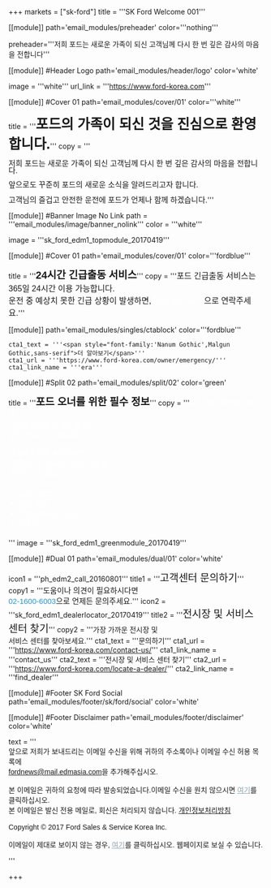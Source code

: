 
+++
markets = ["sk-ford"]
title = '''SK Ford Welcome 001'''

[[module]]
path='email_modules/preheader'
color='''nothing'''

   preheader='''저희 포드는 새로운 가족이 되신 고객님께 다시 한 번 깊은 감사의 마음을 전합니다'''

[[module]] #Header Logo
path='email_modules/header/logo'
color='white'

  image = '''white'''
  url_link = '''https://www.ford-korea.com'''

[[module]] #Cover 01
path='email_modules/cover/01'
color='''white'''
 
 title = '''<span style="font-Size:27px;font-family:'Nanum Gothic',Malgun Gothic,sans-serif"><b>포드의 가족이 되신 것을 진심으로 환영합니다.</b></span>'''
  copy = '''<span style="font-size:15px;line-height: 14px;font-family:'Nanum Gothic',Malgun Gothic,sans-serif"><br /><br />저희 포드는 새로운 가족이 되신 고객님께 다시 한 번 깊은 감사의 마음을 전합니다.<br /><br />앞으로도 꾸준히 포드의 새로운 소식을 알려드리고자 합니다.<br /><br />고객님의 즐겁고 안전한 운전에 포드가 언제나 함께 하겠습니다.</span>'''

[[module]] #Banner Image No Link
path = '''email_modules/image/banner_nolink'''
color = '''white'''

  image = '''sk_ford_edm1_topmodule_20170419'''

[[module]] #Cover 01
path='email_modules/cover/01'
color='''fordblue'''
 
  title = '''<span style="font-size:20px;font-family:'Nanum Gothic',Malgun Gothic,sans-serif"><b>24시간 긴급출동 서비스</b></span>'''
  copy = '''<span style="font-size:16px;font-family:'Nanum-Gothic',Malgun Gothic,sans-serif">포드 긴급출동 서비스는 365일 24시간 이용 가능합니다.<br />운전 중 예상치 못한 긴급 상황이 발생하면, <a href="tel:080-300-3673" name="tel" style="text-decoration:none; color:#FFFFFF;">080-300-3673</a>으로 연락주세요.</span>'''
  
[[module]]
path='email_modules/singles/ctablock'
color='''fordblue'''
	
	cta1_text = '''<span style="font-family:'Nanum Gothic',Malgun Gothic,sans-serif">더 알아보기</span>'''
	cta1_url = '''https://www.ford-korea.com/owner/emergency/'''
	cta1_link_name = '''era'''
    
[[module]] #Split 02
path='email_modules/split/02'
color='green'

  title = '''<span style="font-family:'Nanum Gothic',Malgun Gothic,sans-serif;font-size:20px;"><b>포드 오너를 위한 필수 정보</b></span>'''
  copy = '''<span style="color:#FFFFFF;font-family:'Nanum Gothic',Malgun Gothic,sans-serif">포드 웹사이트에는 더 쉽게<br/>차량을 관리할 수 있도록 돕는<br/>값진 정보가 가득합니다. <br/><br/>아래의 버튼을 클릭하시면<br/>고객님께 꼭 필요한 서비스 정보를<br />확인하실 수 있습니다.
	<ul style="margin: 20px; padding: 0;text-decoration:underline; color:#FFFFFF">
		<li><a href="https://www.ford-korea.com/owner/warranty/" name="warranty" style="text-decoration:underline; color:#FFFFFF;">보증 서비스</a></li>
		<li><a href="https://www.ford-korea.com/owner/maintenance/" name="vehicle_maintenance" style="text-decoration:underline; color:#FFFFFF;font-family:'Nanum Gothic',Malgun Gothic,sans-serif;">차량 관리</a></li>
		<li><a href="https://www.ford-korea.com/owner/genuine-service/" name="genuine_service" style="text-decoration:underline; color:#FFFFFF;font-family:'Nanum Gothic',Malgun Gothic,sans-serif;">전문가의 공인 서비스 </a></li>
		<li><a href="https://www.ford-korea.com/owner/recall-guidance/" name="recall_guidance" style="text-decoration:underline; color:#FFFFFF;font-family:'Nanum Gothic',Malgun Gothic,sans-serif;">리콜 안내</a></li>
	</ul></span>'''
  image = '''sk_ford_edm1_greenmodule_20170419'''

[[module]] #Dual 01
path='email_modules/dual/01'
color='white'

  icon1 = '''ph_edm2_call_20160801'''
  title1 = '''<span style="font-size:20px;font-family:'Nanum Gothic',Malgun Gothic,sans-serif">고객센터 문의하기</span>'''
  copy1 = '''<span style="font-size:15px;font-family:'Nanum Gothic',Malgun Gothic,sans-serif">도움이나 의견이 필요하시다면 <br/><a href="tel:02-1600-6003" name="tel" style="text-decoration:none; color:#2d96cd;">02-1600-6003</a>으로 언제든 문의주세요.</span>'''
  icon2 = '''sk_ford_edm1_dealerlocator_20170419'''
  title2 = '''<span style="font-size:20px; font-family:'Nanum Gothic',Malgun Gothic,sans-serif">전시장 및 서비스 센터 찾기</span>'''
  copy2 = '''<span style="font-family:Nanum Gothic,Malgun Gothic,sans-serif">가장 가까운 전시장 및<br />서비스 센터를 찾아보세요.</span>'''
  cta1_text = '''<span style="font-family:'Nanum Gothic',Malgun Gothic,sans-serif">문의하기</span>'''
  cta1_url = '''https://www.ford-korea.com/contact-us/'''
  cta1_link_name = '''contact_us'''
  cta2_text = '''<span style="font-family:Malgun Gothic,sans-serif">전시장 및 서비스 센터 찾기</span>'''
  cta2_url = '''https://www.ford-korea.com/locate-a-dealer/'''
  cta2_link_name = '''find_dealer'''

[[module]] #Footer SK Ford Social
path='email_modules/footer/sk/ford/social'
color='white'

[[module]] #Footer Disclaimer
path='email_modules/footer/disclaimer'
color='white'

text = '''<span style="font-family:'Nanum Gothic',Malgun Gothic,sans-serif"><br/>앞으로 저희가 보내드리는 이메일 수신을 위해 귀하의 주소록이나 이메일 수신 허용 목록에 <br/><span style="font-family:'Nanum Gothic',Malgun Gothic,sans-serif; text-decoration:underline;">fordnews@mail.edmasia.com</span>을 추가해주십시오.<br/><br/>본 이메일은 귀하의 요청에 따라 발송되었습니다.이메일 수신을 원치 않으시면 <a href="<%unsubscribe_link_text%>" style="color:#91a4b1; text-decoration:underline">여기</a>를 클릭하십시오. <br />본 이메일은 발신 전용 메일로, 회신은 처리되지 않습니다. <a href="https://www.ford-korea.com/privacy/" name="privacy" style="text-decoration:underline;">개인정보처리방침</a> <br/><br/>Copyright © 2017 Ford Sales & Service Korea Inc.<br /><br />이메일이 제대로 보이지 않는 경우, <span class="mobile-display-block"></span><a href="<%syslink_message_read url='/public/read_message.jsp'%>" style="color:#91a4b1; text-decoration:underline">여기</a>를 클릭하십시오. 웹페이지로 보실 수 있습니다.<p> </p><p> </p><p> </p></span>'''

+++
